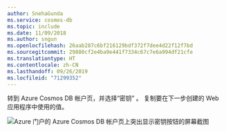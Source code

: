```yaml
---
author: SnehaGunda
ms.service: cosmos-db
ms.topic: include
ms.date: 11/09/2018
ms.author: sngun
ms.openlocfilehash: 26aab287c6bf216129bdf372f7dee4d22f12f7bd
ms.sourcegitcommit: 29880cf2e4ba9e441f7334c67c7e6a994df21cfe
ms.translationtype: HT
ms.contentlocale: zh-CN
ms.lasthandoff: 09/26/2019
ms.locfileid: "71299352"
---
```

  转到 Azure Cosmos DB 帐户页，并选择“密钥”  。 复制要在下一步创建的 Web 应用程序中使用的值。

![Azure 门户的 Azure Cosmos DB 帐户页上突出显示密钥按钮的屏幕截图](./media/cosmos-db-keys/copy-keys.png)
